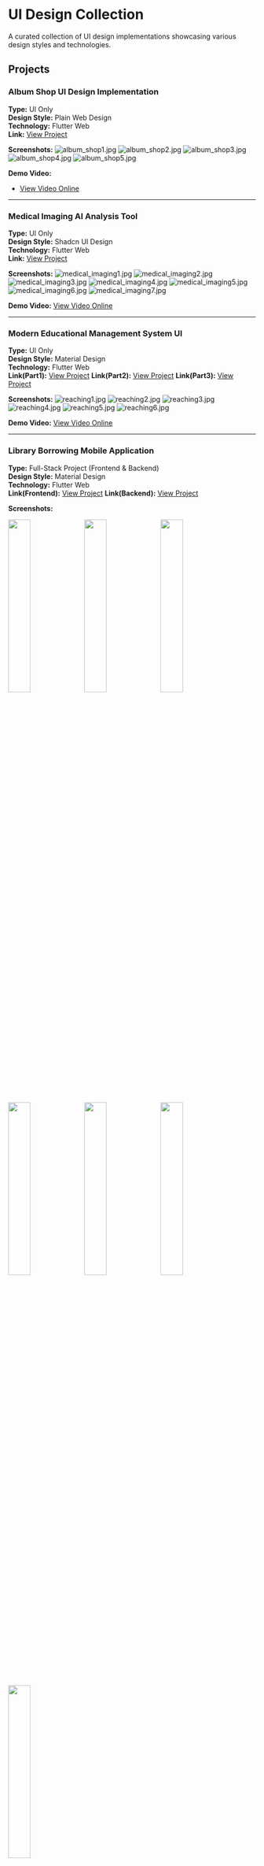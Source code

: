 # UI Design Collection

A curated collection of UI design implementations showcasing various design styles and technologies.

## Projects

### Album Shop UI Design Implementation
**Type:** UI Only  
**Design Style:** Plain Web Design  
**Technology:** Flutter Web  
**Link:** [View Project](https://github.com/LouisLou2/AlbumShop)

**Screenshots:**
![album_shop1.jpg](https://raw.githubusercontent.com/LouisLou2/UIDesignCollection/refs/heads/master/images/album_shop1.png)
![album_shop2.jpg](https://raw.githubusercontent.com/LouisLou2/UIDesignCollection/refs/heads/master/images/album_shop2.png)
![album_shop3.jpg](https://raw.githubusercontent.com/LouisLou2/UIDesignCollection/refs/heads/master/images/album_shop3.png)
![album_shop4.jpg](https://raw.githubusercontent.com/LouisLou2/UIDesignCollection/refs/heads/master/images/album_shop4.png)
![album_shop5.jpg](https://raw.githubusercontent.com/LouisLou2/UIDesignCollection/refs/heads/master/images/album_shop5.png)

**Demo Video:**
- [View Video Online](https://www.bilibili.com/video/BV1Vm42157MJ/?share_source=copy_web&vd_source=f44531de51b7629af738717653525607)
---

### Medical Imaging AI Analysis Tool
**Type:** UI Only  
**Design Style:** Shadcn UI Design  
**Technology:** Flutter Web  
**Link:** [View Project]()

**Screenshots:**
![medical_imaging1.jpg](https://raw.githubusercontent.com/LouisLou2/UIDesignCollection/refs/heads/master/images/medical_imaging1.jpg)
![medical_imaging2.jpg](https://raw.githubusercontent.com/LouisLou2/UIDesignCollection/refs/heads/master/images/medical_imaging2.jpg)
![medical_imaging3.jpg](https://raw.githubusercontent.com/LouisLou2/UIDesignCollection/refs/heads/master/images/medical_imaging3.jpg)
![medical_imaging4.jpg](https://raw.githubusercontent.com/LouisLou2/UIDesignCollection/refs/heads/master/images/medical_imaging4.jpg)
![medical_imaging5.jpg](https://raw.githubusercontent.com/LouisLou2/UIDesignCollection/refs/heads/master/images/medical_imaging5.jpg)
![medical_imaging6.jpg](https://raw.githubusercontent.com/LouisLou2/UIDesignCollection/refs/heads/master/images/medical_imaging6.jpg)
![medical_imaging7.jpg](https://raw.githubusercontent.com/LouisLou2/UIDesignCollection/refs/heads/master/images/medical_imaging7.jpg)

**Demo Video:**
[View Video Online](https://www.bilibili.com/video/BV1A9oRYyEHR/?share_source=copy_web&vd_source=f44531de51b7629af738717653525607)

---

### Modern Educational Management System UI
**Type:** UI Only  
**Design Style:** Material Design  
**Technology:** Flutter Web  
**Link(Part1):** [View Project](https://github.com/LouisLou2/SmartEdu)
**Link(Part2):** [View Project](https://github.com/LouisLou2/SmartEduTea)
**Link(Part3):** [View Project](https://github.com/LouisLou2/FacultySearch)

**Screenshots:**
![reaching1.jpg](https://raw.githubusercontent.com/LouisLou2/UIDesignCollection/refs/heads/master/images/teaching1.jpg)
![reaching2.jpg](https://raw.githubusercontent.com/LouisLou2/UIDesignCollection/refs/heads/master/images/teaching2.jpg)
![reaching3.jpg](https://raw.githubusercontent.com/LouisLou2/UIDesignCollection/refs/heads/master/images/teaching3.jpg)
![reaching4.jpg](https://raw.githubusercontent.com/LouisLou2/UIDesignCollection/refs/heads/master/images/teaching4.jpg)
![reaching5.jpg](https://raw.githubusercontent.com/LouisLou2/UIDesignCollection/refs/heads/master/images/teaching5.jpg)
![reaching6.jpg](https://raw.githubusercontent.com/LouisLou2/UIDesignCollection/refs/heads/master/images/teaching6.jpg)

**Demo Video:**
[View Video Online](https://www.bilibili.com/video/BV1hw4m1k7Ed/?share_source=copy_web&vd_source=f44531de51b7629af738717653525607)

---

### Library Borrowing Mobile Application
**Type:** Full-Stack Project (Frontend & Backend)  
**Design Style:** Material Design  
**Technology:** Flutter Web  
**Link(Frontend):** [View Project](https://github.com/LouisLou2/elibrary2)
**Link(Backend):** [View Project](https://github.com/LouisLou2/elibrary2)

**Screenshots:**
<p align="left">
  <img src="https://raw.githubusercontent.com/LouisLou2/UIDesignCollection/refs/heads/master/images/book1.jpg" width="30%" />
  <img src="https://raw.githubusercontent.com/LouisLou2/UIDesignCollection/refs/heads/master/images/book2.jpg" width="30%" /> 
  <img src="https://raw.githubusercontent.com/LouisLou2/UIDesignCollection/refs/heads/master/images/book3.jpg" width="30%" />
</p>
<p align="left">
  <img src="https://raw.githubusercontent.com/LouisLou2/UIDesignCollection/refs/heads/master/images/book4.jpg" width="30%" />
  <img src="https://raw.githubusercontent.com/LouisLou2/UIDesignCollection/refs/heads/master/images/book5.jpg" width="30%" /> 
  <img src="https://raw.githubusercontent.com/LouisLou2/UIDesignCollection/refs/heads/master/images/book6.jpg" width="30%" />
</p>
<p align="left">
  <img src="https://raw.githubusercontent.com/LouisLou2/UIDesignCollection/refs/heads/master/images/book7.jpg" width="30%" />
</p>


**Demo Video:**
[View Video Online](https://www.bilibili.com/video/BV1N9ooYpEci/?share_source=copy_web&vd_source=f44531de51b7629af738717653525607)

---

## About

This collection demonstrates my UI design skills across different applications and design systems. Each project showcases my ability to implement modern user interfaces using Flutter Web technology while adhering to different design principles.

## Usage

Feel free to explore each project for inspiration or reference. The links provided will take you to the respective project repositories or demos.

## Contact

If you have any questions or would like to discuss collaboration opportunities, please feel free to reach out to me.